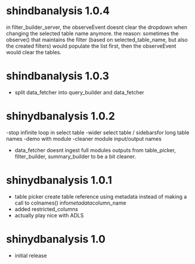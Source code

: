 # shindbanalysis 1.0.4   
in filter_builder_server, the observeEvent doesnt clear the dropdown when changing the selected table name anymore.  the reason:
sometimes the observe() that maintains the filter (based on selected_table_name, but also the created filters) would populate the list first, then the observeEvent would clear the tables.


# shindbanalysis 1.0.3   

- split data_fetcher into query_builder and data_fetcher
# shinydbanalysis 1.0.2  
-stop infinite loop in select table
-wider select table / sidebarsfor long table names 
-demo with module
-cleaner module input/output names  
- data_fetcher doesnt ingest full modules outputs from table_picker, filter_builder, summary_builder to be a bit cleaner.


# shinydbanalysis 1.0.1

* table picker create table reference using metadata instead of making a call to colnames()
info$metadata$column_name
* added restricted_columns    
* actually play nice with ADLS



# shinydbanalysis 1.0   
* initial release  
